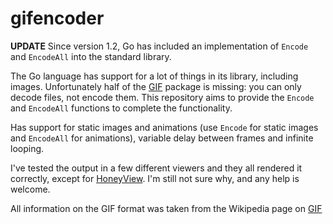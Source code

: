 gifencoder
==========

**UPDATE**
Since version 1.2, Go has included an implementation of `Encode` and `EncodeAll` into the standard library.

The Go language has support for a lot of things in its library, including images.
Unfortunately half of the [GIF](http://golang.org/pkg/image/gif/) package is missing: you can only decode files, not
encode them. This repository aims to provide the `Encode` and `EncodeAll` functions
to complete the functionality.

Has support for static images and animations (use `Encode` for static images and
`EncodeAll` for animations), variable delay between frames and infinite looping.

I've tested the output in a few different viewers and they all rendered it
correctly, except for [HoneyView](http://www.honeyview.org/). I'm still not sure why, and any help is welcome.


All information on the GIF format was taken from the Wikipedia page on [GIF](https://en.wikipedia.org/wiki/Graphics_Interchange_Format)
